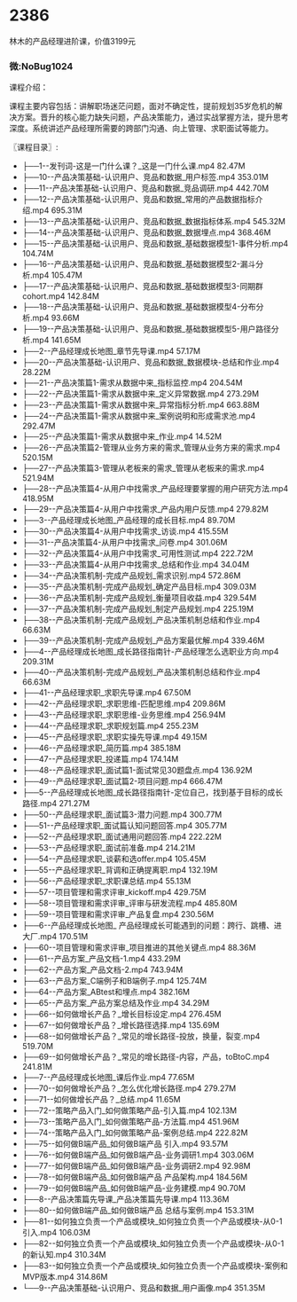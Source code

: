 # 2386
林木的产品经理进阶课，价值3199元
### 微:NoBug1024 


课程介绍：

课程主要内容包括：讲解职场迷茫问题，面对不确定性，提前规划35岁危机的解决方案。晋升的核心能力缺失问题，产品决策能力，通过实战掌握方法，提升思考深度。系统讲述产品经理所需要的跨部门沟通、向上管理、求职面试等能力。

〖课程目录〗:

- ├──1--发刊词-这是一门什么课？_这是一门什么课.mp4  82.47M
- ├──10--产品决策基础-认识用户、竞品和数据_用户标签.mp4  353.01M
- ├──11--产品决策基础-认识用户、竞品和数据_竞品调研.mp4  442.70M
- ├──12--产品决策基础-认识用户、竞品和数据_常用的产品数据指标介绍.mp4  695.31M
- ├──13--产品决策基础-认识用户、竞品和数据_数据指标体系.mp4  545.32M
- ├──14--产品决策基础-认识用户、竞品和数据_数据埋点.mp4  368.46M
- ├──15--产品决策基础-认识用户、竞品和数据_基础数据模型1-事件分析.mp4  104.74M
- ├──16--产品决策基础-认识用户、竞品和数据_基础数据模型2-漏斗分析.mp4  105.47M
- ├──17--产品决策基础-认识用户、竞品和数据_基础数据模型3-同期群cohort.mp4  142.84M
- ├──18--产品决策基础-认识用户、竞品和数据_基础数据模型4-分布分析.mp4  93.66M
- ├──19--产品决策基础-认识用户、竞品和数据_基础数据模型5-用户路径分析.mp4  141.65M
- ├──2--产品经理成长地图_章节先导课.mp4  57.17M
- ├──20--产品决策基础-认识用户、竞品和数据_数据模块-总结和作业.mp4  28.22M
- ├──21--产品决策篇1-需求从数据中来_指标监控.mp4  204.54M
- ├──22--产品决策篇1-需求从数据中来_定义异常数据.mp4  273.29M
- ├──23--产品决策篇1-需求从数据中来_异常指标分析.mp4  663.88M
- ├──24--产品决策篇1-需求从数据中来_案例说明和形成需求池.mp4  292.47M
- ├──25--产品决策篇1-需求从数据中来_作业.mp4  14.52M
- ├──26--产品决策篇2-管理从业务方来的需求_管理从业务方来的需求.mp4  520.15M
- ├──27--产品决策篇3-管理从老板来的需求_管理从老板来的需求.mp4  521.94M
- ├──28--产品决策篇4-从用户中找需求_产品经理要掌握的用户研究方法.mp4  418.95M
- ├──29--产品决策篇4-从用户中找需求_产品内用户反馈.mp4  279.82M
- ├──3--产品经理成长地图_产品经理的成长目标.mp4  89.70M
- ├──30--产品决策篇4-从用户中找需求_访谈.mp4  415.55M
- ├──31--产品决策篇4-从用户中找需求_问卷.mp4  301.06M
- ├──32--产品决策篇4-从用户中找需求_可用性测试.mp4  222.72M
- ├──33--产品决策篇4-从用户中找需求_总结和作业.mp4  34.04M
- ├──34--产品决策机制-完成产品规划_需求识别.mp4  572.86M
- ├──35--产品决策机制-完成产品规划_确定产品目标.mp4  309.03M
- ├──36--产品决策机制-完成产品规划_衡量项目收益.mp4  329.54M
- ├──37--产品决策机制-完成产品规划_制定产品规划.mp4  225.19M
- ├──38--产品决策机制-完成产品规划_产品决策机制总结和作业.mp4  66.63M
- ├──39--产品决策机制-完成产品规划_产品方案最优解.mp4  339.46M
- ├──4--产品经理成长地图_成长路径指南针-产品经理怎么选职业方向.mp4  209.31M
- ├──40--产品决策机制-完成产品规划_产品决策机制总结和作业.mp4  66.63M
- ├──41--产品经理求职_求职先导课.mp4  67.50M
- ├──42--产品经理求职_求职思维-匹配思维.mp4  209.86M
- ├──43--产品经理求职_求职思维-业务思维.mp4  256.94M
- ├──44--产品经理求职_求职规划篇.mp4  255.23M
- ├──45--产品经理求职_求职实操先导课.mp4  49.15M
- ├──46--产品经理求职_简历篇.mp4  385.18M
- ├──47--产品经理求职_投递篇.mp4  174.14M
- ├──48--产品经理求职_面试篇1-面试常见30题盘点.mp4  136.92M
- ├──49--产品经理求职_面试篇2-项目问题.mp4  666.47M
- ├──5--产品经理成长地图_成长路径指南针-定位自己，找到基于目标的成长路径.mp4  271.27M
- ├──50--产品经理求职_面试篇3-潜力问题.mp4  300.77M
- ├──51--产品经理求职_面试篇认知问题回答.mp4  305.77M
- ├──52--产品经理求职_面试通用问题回答.mp4  222.22M
- ├──53--产品经理求职_面试前准备.mp4  214.21M
- ├──54--产品经理求职_谈薪和选offer.mp4  105.45M
- ├──55--产品经理求职_背调和正确提离职.mp4  132.19M
- ├──56--产品经理求职_求职课总结.mp4  55.13M
- ├──57--项目管理和需求评审_kickoff.mp4  429.75M
- ├──58--项目管理和需求评审_评审与研发流程.mp4  485.80M
- ├──59--项目管理和需求评审_产品复盘.mp4  230.56M
- ├──6--产品经理成长地图_ 产品经理成长可能遇到的问题：跨行、跳槽、进大厂.mp4  170.51M
- ├──60--项目管理和需求评审_项目推进的其他关键点.mp4  88.36M
- ├──61--产品方案_产品文档-1.mp4  433.29M
- ├──62--产品方案_产品文档-2.mp4  743.94M
- ├──63--产品方案_C端例子和B端例子.mp4  125.74M
- ├──64--产品方案_ABtest和埋点.mp4  382.16M
- ├──65--产品方案_产品方案总结及作业.mp4  34.29M
- ├──66--如何做增长产品？_增长目标设定.mp4  276.45M
- ├──67--如何做增长产品？_增长路径选择.mp4  135.69M
- ├──68--如何做增长产品？_常见的增长路径-投放，换量，裂变.mp4  519.70M
- ├──69--如何做增长产品？_常见的增长路径-内容，产品，toBtoC.mp4  241.81M
- ├──7--产品经理成长地图_课后作业.mp4  77.65M
- ├──70--如何做增长产品？_怎么优化增长路径.mp4  279.27M
- ├──71--如何做增长产品？_总结.mp4  11.65M
- ├──72--策略产品入门_如何做策略产品-引入篇.mp4  102.13M
- ├──73--策略产品入门_如何做策略产品-方法篇.mp4  451.96M
- ├──74--策略产品入门_如何做策略产品-案例总结.mp4  222.82M
- ├──75--如何做B端产品_如何做B端产品 引入.mp4  93.57M
- ├──76--如何做B端产品_如何做B端产品-业务调研1.mp4  303.06M
- ├──77--如何做B端产品_如何做B端产品-业务调研2.mp4  92.98M
- ├──78--如何做B端产品_如何做B端产品 产品架构.mp4  184.56M
- ├──79--如何做B端产品_如何做B端产品-业务建模.mp4  90.70M
- ├──8--产品决策篇先导课_产品决策篇先导课.mp4  113.36M
- ├──80--如何做B端产品_如何做B端产品 总结与案例.mp4  153.31M
- ├──81--如何独立负责一个产品或模块_如何独立负责一个产品或模块-从0-1引入.mp4  106.03M
- ├──82--如何独立负责一个产品或模块_如何独立负责一个产品或模块-从0-1的新认知.mp4  310.34M
- ├──83--如何独立负责一个产品或模块_如何独立负责一个产品或模块-案例和MVP版本.mp4  314.86M
- └──9--产品决策基础-认识用户、竞品和数据_用户画像.mp4  351.35M


